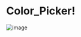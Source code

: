 # Color_Picker!

![image](https://user-images.githubusercontent.com/81670997/166094596-c43f0c15-531f-41a9-9823-1ca7f87502a8.png)

